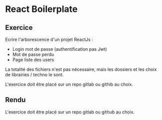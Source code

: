 # React Boilerplate



## Exercice

Ecrire l'arborescence d'un projet ReactJs : 

- Login mot de passe (authentification pas Jwt)
- Mot de passe perdu 
- Page liste des users

La totalité des fichiers n'est pas nécessaire, mais les dossiers et les choix de librairies / techno le sont. 

L'exercice doit être placé sur un repo gitlab ou githib au choix. 

## Rendu 

L'exercice doit être placé sur un repo gitlab ou github au choix. 
